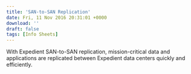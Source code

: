 ```yaml
---
title: 'SAN-to-SAN Replication'
date: Fri, 11 Nov 2016 20:31:01 +0000
download: ''
draft: false
tags: [Info Sheets]
---
```


With Expedient SAN-to-SAN replication, mission-critical data and applications are replicated between Expedient data centers quickly and efficiently.